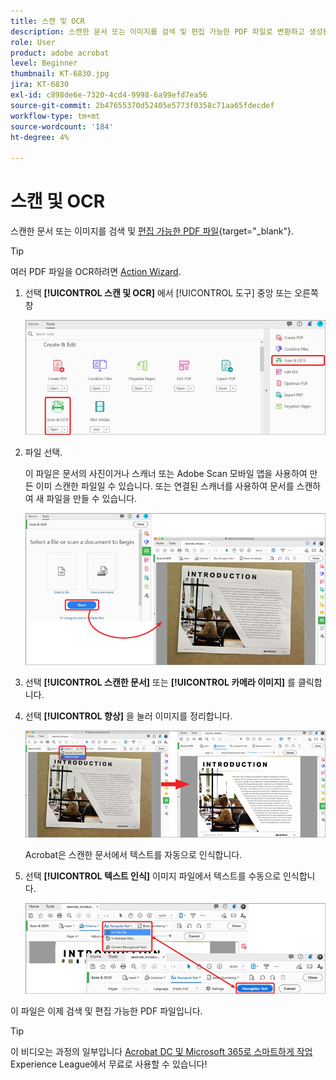 ```yaml
---
title: 스캔 및 OCR
description: 스캔한 문서 또는 이미지를 검색 및 편집 가능한 PDF 파일로 변환하고 생성된 파일의 품질을 조정합니다
role: User
product: adobe acrobat
level: Beginner
thumbnail: KT-6830.jpg
jira: KT-6830
exl-id: c898de6e-7320-4cd4-9998-6a99efd7ea56
source-git-commit: 2b47655370d52405e5773f0358c71aa65fdecdef
workflow-type: tm+mt
source-wordcount: '184'
ht-degree: 4%

---
```


# 스캔 및 OCR

스캔한 문서 또는 이미지를 검색 및 [편집 가능한 PDF 파일](https://www.adobe.com/acrobat/online/pdf-editor.html){target="_blank"}.

>[!TIP]
>
>여러 PDF 파일을 OCR하려면 [Action Wizard](../advanced-tasks/action.md).

1. 선택 **[!UICONTROL 스캔 및 OCR]** 에서 [!UICONTROL 도구] 중앙 또는 오른쪽 창

   ![스캔 1단계](../assets/Scan_1.png)

1. 파일 선택.

   이 파일은 문서의 사진이거나 스캐너 또는 Adobe Scan 모바일 앱을 사용하여 만든 이미 스캔한 파일일 수 있습니다. 또는 연결된 스캐너를 사용하여 문서를 스캔하여 새 파일을 만들 수 있습니다.

   ![스캔 단계 2](../assets/Scan_2.png)

1. 선택 **[!UICONTROL 스캔한 문서]** 또는 **[!UICONTROL 카메라 이미지]** 를 클릭합니다.

1. 선택 **[!UICONTROL 향상]** 을 눌러 이미지를 정리합니다.

   ![스캔 단계 3](../assets/Scan_3.png)

   Acrobat은 스캔한 문서에서 텍스트를 자동으로 인식합니다.

1. 선택 **[!UICONTROL 텍스트 인식]** 이미지 파일에서 텍스트를 수동으로 인식합니다.

   ![스캔 4단계](../assets/Scan_4.png)

이 파일은 이제 검색 및 편집 가능한 PDF 파일입니다.

>[!TIP]
>
>이 비디오는 과정의 일부입니다 [Acrobat DC 및 Microsoft 365로 스마트하게 작업](https://experienceleague.adobe.com/?recommended=Acrobat-U-1-2021.microsoft365) Experience League에서 무료로 사용할 수 있습니다!
